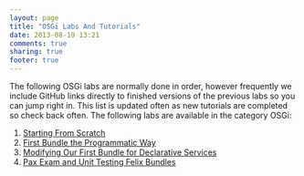 ```yaml
---
layout: page
title: "OSGi Labs And Tutorials"
date: 2013-08-19 13:21
comments: true
sharing: true
footer: true
---
```

The following OSGi labs are normally done in order, however frequently we include GitHub links directly to finished versions of the previous labs so you can jump right in. This list is updated often as new tutorials are completed so check back often. The following labs are available in the category OSGi:

1.	[Starting From Scratch](/labs-and-tutorials/osgi/apache-felix-from-scratch/)
2.	[First Bundle the Programmatic Way](/labs-and-tutorials/osgi/apache-felix-programmatic-bundle/)
3.	[Modifying Our First Bundle for Declarative Services](/labs-and-tutorials/osgi/apache-felix-ds-bundle/)
4.	[Pax Exam and Unit Testing Felix Bundles](/blog/2013/08/15/apache-felix-paxexam-and-unit-testing-felix-bundles/)

